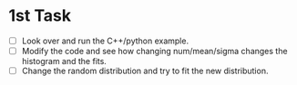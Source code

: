 # 1st Task

-   [ ] Look over and run the C++/python example.
-   [ ] Modify the code and see how changing num/mean/sigma changes the histogram and the fits.
-   [ ] Change the random distribution and try to fit the new distribution. 
